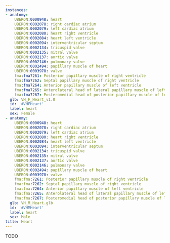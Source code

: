 ```yaml
---
instances:
- anatomy:
    UBERON:0000948: heart
    UBERON:0002078: right cardiac atrium
    UBERON:0002079: left cardiac atrium
    UBERON:0002080: heart right ventricle
    UBERON:0002084: heart left ventricle
    UBERON:0002094: interventricular septum
    UBERON:0002134: tricuspid valve
    UBERON:0002135: mitral valve
    UBERON:0002137: aortic valve
    UBERON:0002146: pulmonary valve
    UBERON:0002494: papillary muscle of heart
    UBERON:0003978: valve
    fma:fma7261: Posterior papillary muscle of right ventricle
    fma:fma7262: Septal papillary muscle of right ventricle
    fma:fma7264: Anterior papillary muscle of left ventricle
    fma:fma7265: Anterolateral head of lateral papillary muscle of left ventricle
    fma:fma7267: Posteromedial head of posterior papillary muscle of left ventricle
  glb: VH_F_Heart_v1.0
  id: '#VHFHeart'
  label: heart
  sex: Female
- anatomy:
    UBERON:0000948: heart
    UBERON:0002078: right cardiac atrium
    UBERON:0002079: left cardiac atrium
    UBERON:0002080: heart right ventricle
    UBERON:0002084: heart left ventricle
    UBERON:0002094: interventricular septum
    UBERON:0002134: tricuspid valve
    UBERON:0002135: mitral valve
    UBERON:0002137: aortic valve
    UBERON:0002146: pulmonary valve
    UBERON:0002494: papillary muscle of heart
    UBERON:0003978: valve
    fma:fma:7261: Posterior papillary muscle of right ventricle
    fma:fma:7262: Septal papillary muscle of right ventricle
    fma:fma:7264: Anterior papillary muscle of left ventricle
    fma:fma:7265: Anterolateral head of lateral papillary muscle of left ventricle
    fma:fma:7267: Posteromedial head of posterior papillary muscle of left ventricle
  glb: VH_M_Heart.glb
  id: '#VHMHeart'
  label: heart
  sex: Male
title: Heart
---
```


TODO